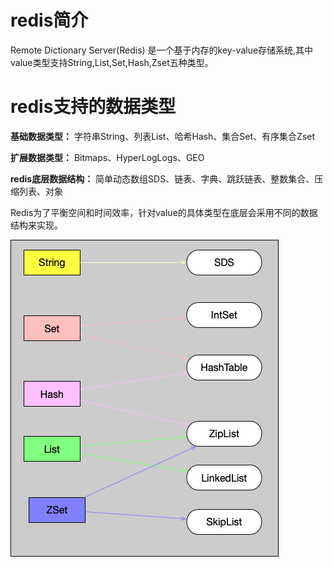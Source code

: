 # redis简介

Remote Dictionary Server(Redis) 是一个基于内存的key-value存储系统,其中value类型支持String,List,Set,Hash,Zset五种类型。

# redis支持的数据类型

**基础数据类型：** 字符串String、列表List、哈希Hash、集合Set、有序集合Zset

**扩展数据类型：** Bitmaps、HyperLogLogs、GEO

**redis底层数据结构：** 简单动态数组SDS、链表、字典、跳跃链表、整数集合、压缩列表、对象

Redis为了平衡空间和时间效率，针对value的具体类型在底层会采用不同的数据结构来实现。

![data_structure](/images/redis/data_structure.png)
